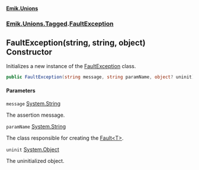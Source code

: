 #### [Emik.Unions](index.md 'index')
### [Emik.Unions.Tagged](Emik.Unions.Tagged.md 'Emik.Unions.Tagged').[FaultException](FaultException.md 'Emik.Unions.Tagged.FaultException')

## FaultException(string, string, object) Constructor

Initializes a new instance of the [FaultException](FaultException.md 'Emik.Unions.Tagged.FaultException') class.

```csharp
public FaultException(string message, string paramName, object? uninit);
```
#### Parameters

<a name='Emik.Unions.Tagged.FaultException.FaultException(string,string,object).message'></a>

`message` [System.String](https://docs.microsoft.com/en-us/dotnet/api/System.String 'System.String')

The assertion message.

<a name='Emik.Unions.Tagged.FaultException.FaultException(string,string,object).paramName'></a>

`paramName` [System.String](https://docs.microsoft.com/en-us/dotnet/api/System.String 'System.String')

The class responsible for creating the [Fault&lt;T&gt;](Fault{T}.md 'Emik.Unions.Tagged.Fault<T>').

<a name='Emik.Unions.Tagged.FaultException.FaultException(string,string,object).uninit'></a>

`uninit` [System.Object](https://docs.microsoft.com/en-us/dotnet/api/System.Object 'System.Object')

The uninitialized object.